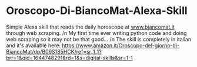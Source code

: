 # Oroscopo-Di-BiancoMat-Alexa-Skill
Simple Alexa skill that reads the daily horoscope at www.biancomat.it through web scraping. /n
My first time ever writing python code and doing web scraping so it may not be that good... /n
The skill is completely in italian and it's available here:
https://www.amazon.it/Oroscopo-del-giorno-di-BiancoMat/dp/B09S185HCK/ref=sr_1_1?brr=1&qid=1644748291&rd=1&s=digital-skills&sr=1-1
